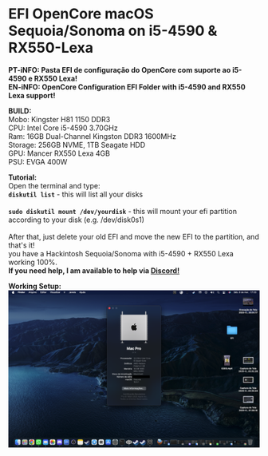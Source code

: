 # EFI OpenCore macOS Sequoia/Sonoma on i5-4590 & RX550-Lexa
<b>PT-iNFO: Pasta EFI de configuração do OpenCore com suporte ao i5-4590 e RX550 Lexa!<br>
EN-iNFO: OpenCore Configuration EFI Folder with i5-4590 and RX550 Lexa support!</b>
<p>
<b>BUILD:</b><br>
Mobo: Kingster H81 1150 DDR3<br>
CPU: Intel Core i5-4590 3.70GHz<br>
Ram: 16GB Dual-Channel Kingston DDR3 1600MHz<br>
Storage: 256GB NVME, 1TB Seagate HDD<br>
GPU: Mancer RX550 Lexa 4GB<br>
PSU: EVGA 400W<br>

<b>Tutorial:</b><br>
Open the terminal and type:<br>
**`diskutil list`** - this will list all your disks<br><br>
**`sudo diskutil mount /dev/yourdisk`** - this will mount your efi partition according to your disk (e.g. /dev/disk0s1)<br>
<br>After that, just delete your old EFI and move the new EFI to the partition, and that's it!<br>
you have a Hackintosh Sequoia/Sonoma with i5-4590 + RX550 Lexa working 100%.
<br><b>If you need help, I am available to help via <a href="https://discord.gg/YT3yTaHsrK">Discord!</a></b>

<b>Working Setup:</b><br>
![Working Setup:](print.png)
<p>
